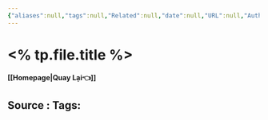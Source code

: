 ```yaml
---
{"aliases":null,"tags":null,"Related":null,"date":null,"URL":null,"Author":null,"dg-publish":true,"image":null,"permalink":"/Template/TEMPLATE 01/","dgPassFrontmatter":true,"noteIcon":"2","created":"2023-12-25T15:04:52.003+07:00","updated":"2024-01-29T11:33:30.538+07:00"}
---
```


# <% tp.file.title %>
**[[Homepage\|Quay Lại👈]]**

Source : 
Tags: 
---

